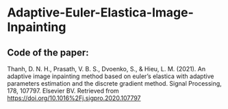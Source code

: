 # Adaptive-Euler-Elastica-Image-Inpainting
## Code of the paper:
Thanh, D. N. H., Prasath, V. B. S., Dvoenko, S., & Hieu, L. M. (2021). An adaptive image inpainting method based on euler’s elastica with adaptive parameters estimation and the discrete gradient method. Signal Processing, 178, 107797. Elsevier BV. Retrieved from https://doi.org/10.1016%2Fj.sigpro.2020.107797
